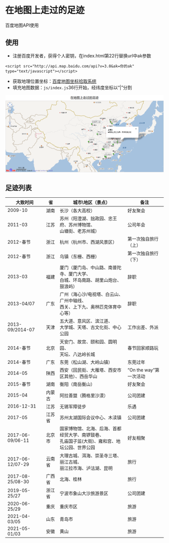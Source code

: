 # 在地图上走过的足迹

百度地图API使用

## 使用
+ 注册百度开发者，获得个人密钥，在index.html第22行替换url中ak参数
```
<script src="http://api.map.baidu.com/api?v=3.0&ak=你的ak" type="text/javascript"></script>
```
+ 获取地理位置坐标：[百度地图坐标拾取系统](http://api.map.baidu.com/lbsapi/getpoint/index.html)
+ 填充地图数据：`js/index.js`36行开始，经纬度坐标以“|”分割

![我的足迹](img/1.png)

## 足迹列表

|大致时间 |省      |城市\地区（景点）		|备注 			|
|---------|--------|----------------------------|-----------------------|
|2009-10  |湖南  |长沙（各大高校）		|好友聚会		|
|2011-03  |江苏  |苏州（阳澄湖、拙政园、忠王府、苏州博物馆、<br/>山塘街、老苏州城）| 公司年会 |
|2012-春节|浙江  |杭州（杭州市、西湖风景区）|第一次独自旅行（上）|
|2012-春节|浙江  |乌镇（东栅、西栅）	      |第一次独自旅行（下）|
|2013-03  |福建  |厦门（厦门岛、中山路、南普陀寺、厦门大学、<br/>白城、环岛南路、胡里山炮台、鼓浪屿）|辞职|
|2013-04/07|广东|广州（海心沙/电视塔、白云山、广州中轴线、<br/>西关、上下九、奥林匹克体育中心等）|辞职|
|2013-09/2014-07|天津|五大道、意风区、滨江道、<br/>大学城、天塔、古文化街、中心公园|工作出差、外派|
|2014-春节|北京|天安门、故宫、颐和园、圆明园、<br/>天坛、八达岭长城|春节回家顺路玩|
|2014-春节|广东|东莞（松山湖、大岭山镇）|东莞过年|
|2014-05|陕西|西安（回民街、大雁塔、西安市区其他）、西岳华山|“On the way”第一次活动|
|2015-春节|湖南|衡阳（南岳衡山）|好友聚会|
|2015-04|内蒙古|阿拉善盟（腾格里沙漠）|公司团建|
|2016-12-31|江苏|无锡军障徒步|乐遇|
|2017-05|江苏省|苏州太湖国际会议中心、木渎镇|公司团建|
|2017-06-09/06-11|北京市|国家博物馆、北海、后海、首都经贸大学、南锣鼓巷、<br/> 孔庙国子监(大街)、雍和宫、地坛公园、世界公园|好友相聚|
|2017-06-12/07-29|云南省|大理古城、洱海、崇圣寺三塔、丽江古城、<br/>丽江拉市海、泸沽湖、昆明|旅行|
|2017-08-25/08-30|广西省|北海、桂林|旅行|
|2019-05-25/27|浙江省|宁波市象山大沙旅游景区|公司团建|
|2020-06-25/29|重庆|重庆市区|旅游|
|2021-04-03/05|山东|青岛市|旅游|
|2021-05-01/03|安徽|黄山|旅游|
